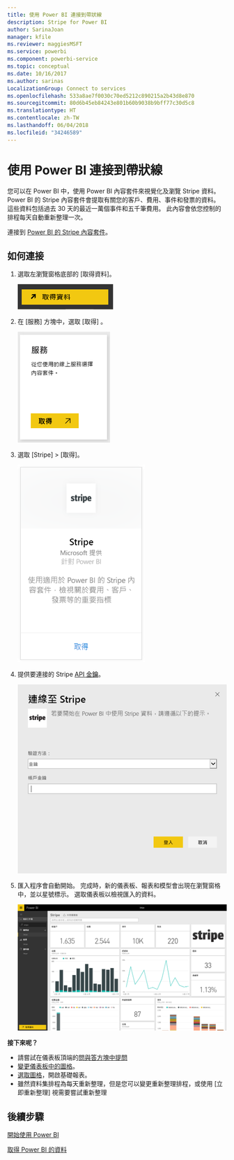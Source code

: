 ```yaml
---
title: 使用 Power BI 連接到帶狀線
description: Stripe for Power BI
author: SarinaJoan
manager: kfile
ms.reviewer: maggiesMSFT
ms.service: powerbi
ms.component: powerbi-service
ms.topic: conceptual
ms.date: 10/16/2017
ms.author: sarinas
LocalizationGroup: Connect to services
ms.openlocfilehash: 533a8ae7f0030c70ed5212c890215a2b43d8e870
ms.sourcegitcommit: 80d6b45eb84243e801b60b9038b9bff77c30d5c8
ms.translationtype: HT
ms.contentlocale: zh-TW
ms.lasthandoff: 06/04/2018
ms.locfileid: "34246589"
---
```

# <a name="connect-to-stripe-with-power-bi"></a>使用 Power BI 連接到帶狀線
您可以在 Power BI 中，使用 Power BI 內容套件來視覺化及瀏覽 Stripe 資料。 Power BI 的 Stripe 內容套件會提取有關您的客戶、費用、事件和發票的資料。 這些資料包括過去 30 天的最近一萬個事件和五千筆費用。 此內容會依您控制的排程每天自動重新整理一次。 

連接到 [Power BI 的 Stripe 內容套件](https://app.powerbi.com/getdata/services/stripe)。

## <a name="how-to-connect"></a>如何連接
1. 選取左瀏覽窗格底部的 [取得資料]。  
   
    ![](media/service-connect-to-stripe/getdata.png)
2. 在 [服務]  方塊中，選取 [取得] 。  
   
    ![](media/service-connect-to-stripe/services.png)  
3. 選取 [Stripe] &gt; [取得]。  
   
    ![](media/service-connect-to-stripe/stripe.png)  
4. 提供要連接的 Stripe [API 金鑰](https://dashboard.stripe.com/account/apikeys)。  
   
    ![](media/service-connect-to-stripe/creds.png)
5. 匯入程序會自動開始。 完成時，新的儀表板、報表和模型會出現在瀏覽窗格中，並以星號標示。 選取儀表板以檢視匯入的資料。
   
    ![](media/service-connect-to-stripe/dashboard.png)

**接下來呢？**

* 請嘗試在儀表板頂端的[問與答方塊中提問](power-bi-q-and-a.md)
* [變更儀表板中的圖格](service-dashboard-edit-tile.md)。
* [選取圖格](service-dashboard-tiles.md)，開啟基礎報表。
* 雖然資料集排程為每天重新整理，但是您可以變更重新整理排程，或使用 [立即重新整理] 視需要嘗試重新整理

## <a name="next-steps"></a>後續步驟
[開始使用 Power BI](service-get-started.md)

[取得 Power BI 的資料](service-get-data.md)

